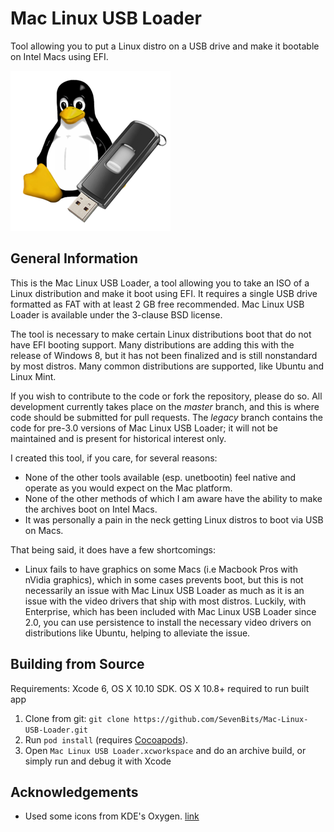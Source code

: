 Mac Linux USB Loader
====================

Tool allowing you to put a Linux distro on a USB drive and make it bootable on Intel Macs using EFI.

![Mac Linux USB Loader logo](Mac-Linux-USB-Loader/Images.xcassets/AppIcon.appiconset/icon_128x128@2x.png)

General Information
-------------------

This is the Mac Linux USB Loader, a tool allowing you to take an ISO of a Linux distribution and make it boot using EFI. It requires a single USB drive formatted as FAT with at least 2 GB free recommended. Mac Linux USB Loader is available under the 3-clause BSD license.

The tool is necessary to make certain Linux distributions boot that do not have EFI booting support. Many distributions are adding this with the release of Windows 8, but it has not been finalized and is still nonstandard by most distros. Many common distributions are supported, like Ubuntu and Linux Mint.

If you wish to contribute to the code or fork the repository, please do so. All development currently takes place on the _master_ branch, and this is where code should be submitted for pull requests. The _legacy_ branch contains the code for pre-3.0 versions of Mac Linux USB Loader; it will not be maintained and is present for historical interest only.

I created this tool, if you care, for several reasons:

- None of the other tools available (esp. unetbootin) feel native and operate as you would expect on the Mac platform.
- None of the other methods of which I am aware have the ability to make the archives boot on Intel Macs.
- It was personally a pain in the neck getting Linux distros to boot via USB on Macs.

That being said, it does have a few shortcomings:

- Linux fails to have graphics on some Macs (i.e Macbook Pros with nVidia graphics), which in some cases prevents boot, but this is not necessarily an issue with Mac Linux USB Loader as much as it is an issue with the video drivers that ship with most distros. Luckily, with Enterprise, which has been included with Mac Linux USB Loader since 2.0, you can use persistence to install the necessary video drivers on distributions like Ubuntu, helping to alleviate the issue.

Building from Source
--------------------
Requirements: Xcode 6, OS X 10.10 SDK. OS X 10.8+ required to run built app

1. Clone from git:
    `git clone https://github.com/SevenBits/Mac-Linux-USB-Loader.git`
1. Run `pod install` (requires [Cocoapods](http://cocoapods.org)).
1. Open `Mac Linux USB Loader.xcworkspace` and do an archive build, or simply run and debug it with Xcode

Acknowledgements
----------------

- Used some icons from KDE's Oxygen.
    [link](http://www.oxygen-icons.org/)
